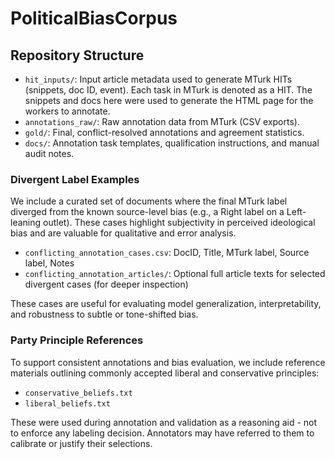 # PoliticalBiasCorpus

## Repository Structure

- `hit_inputs/`: Input article metadata used to generate MTurk HITs (snippets, doc ID, event). Each task in MTurk is denoted as a HIT. The snippets and docs here were used to generate the HTML page for the workers to annotate.
- `annotations_raw/`: Raw annotation data from MTurk (CSV exports).
- `gold/`: Final, conflict-resolved annotations and agreement statistics.
- `docs/`: Annotation task templates, qualification instructions, and manual audit notes.

### Divergent Label Examples

We include a curated set of documents where the final MTurk label diverged from the known source-level bias (e.g., a Right label on a Left-leaning outlet). These cases highlight subjectivity in perceived ideological bias and are valuable for qualitative and error analysis.

- `conflicting_annotation_cases.csv`: DocID, Title, MTurk label, Source label, Notes
- `conflicting_annotation_articles/`: Optional full article texts for selected divergent cases (for deeper inspection)

These cases are useful for evaluating model generalization, interpretability, and robustness to subtle or tone-shifted bias.


### Party Principle References

To support consistent annotations and bias evaluation, we include reference materials outlining commonly accepted liberal and conservative principles:

- `conservative_beliefs.txt`
- `liberal_beliefs.txt`

These were used during annotation and validation as a reasoning aid - not to enforce any labeling decision. Annotators may have referred to them to calibrate or justify their selections.

